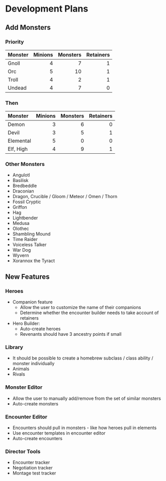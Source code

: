 # Development Plans

## Add Monsters

### Priority

| Monster    | Minions | Monsters | Retainers |
|:-----------|--------:|---------:|----------:|
| Gnoll      | 4       | 7        | 1         |
| Orc        | 5       | 10       | 1         |
| Troll      | 4       | 2        | 1         |
| Undead     | 4       | 7        | 0         |

### Then

| Monster     | Minions | Monsters | Retainers |
|:------------|--------:|---------:|----------:|
| Demon       | 3       | 6        | 0         |
| Devil       | 3       | 5        | 1         |
| Elemental   | 5       | 0        | 0         |
| Elf, High   | 4       | 9        | 1         |

### Other Monsters

* Angulotl
* Basilisk
* Bredbeddle
* Draconian
* Dragon, Crucible / Gloom / Meteor / Omen / Thorn
* Fossil Cryptic
* Griffon
* Hag
* Lightbender
* Medusa
* Olothec
* Shambling Mound
* Time Raider
* Voiceless Talker
* War Dog
* Wyvern
* Xorannox the Tyract

## New Features

### Heroes

* Companion feature
  * Allow the user to customize the name of their companions
  * Determine whether the encounter builder needs to take account of retainers
* Hero Builder:
  * Auto-create heroes
  * Revenants should have 3 ancestry points if small

### Library

* It should be possible to create a homebrew subclass / class ability / monster individually
* Animals
* Rivals

### Monster Editor

* Allow the user to manually add/remove from the set of similar monsters
* Auto-create monsters

### Encounter Editor

* Encounters should pull in monsters - like how heroes pull in elements
* Use encounter templates in encounter editor
* Auto-create encounters

### Director Tools

* Encounter tracker
* Negotiation tracker
* Montage test tracker
